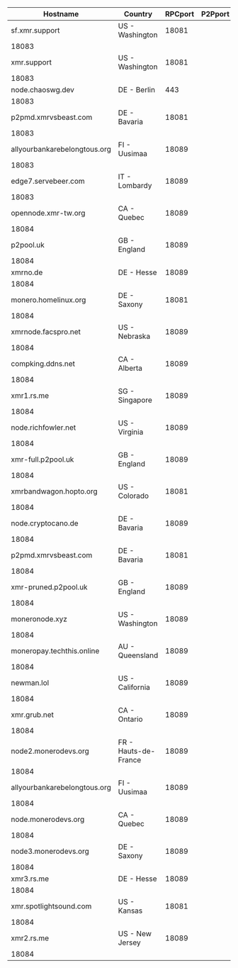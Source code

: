 Hostname | Country | RPCport | P2Pport
--- | --- | --- | ---
sf.xmr.support | US - Washington | 18081
 | 18083
xmr.support | US - Washington | 18081
 | 18083
node.chaoswg.dev | DE - Berlin | 443
 | 18083
p2pmd.xmrvsbeast.com | DE - Bavaria | 18081
 | 18083
allyourbankarebelongtous.org | FI - Uusimaa | 18089
 | 18083
edge7.servebeer.com | IT - Lombardy | 18089
 | 18083
opennode.xmr-tw.org | CA - Quebec | 18089
 | 18084
p2pool.uk | GB - England | 18089
 | 18084
xmrno.de | DE - Hesse | 18089
 | 18084
monero.homelinux.org | DE - Saxony | 18081
 | 18084
xmrnode.facspro.net | US - Nebraska | 18089
 | 18084
compking.ddns.net | CA - Alberta | 18089
 | 18084
xmr1.rs.me | SG - Singapore | 18089
 | 18084
node.richfowler.net | US - Virginia | 18089
 | 18084
xmr-full.p2pool.uk | GB - England | 18089
 | 18084
xmrbandwagon.hopto.org | US - Colorado | 18081
 | 18084
node.cryptocano.de | DE - Bavaria | 18089
 | 18084
p2pmd.xmrvsbeast.com | DE - Bavaria | 18081
 | 18084
xmr-pruned.p2pool.uk | GB - England | 18089
 | 18084
moneronode.xyz | US - Washington | 18089
 | 18084
moneropay.techthis.online | AU - Queensland | 18089
 | 18084
newman.lol | US - California | 18089
 | 18084
xmr.grub.net | CA - Ontario | 18089
 | 18084
node2.monerodevs.org | FR - Hauts-de-France | 18089
 | 18084
allyourbankarebelongtous.org | FI - Uusimaa | 18089
 | 18084
node.monerodevs.org | CA - Quebec | 18089
 | 18084
node3.monerodevs.org | DE - Saxony | 18089
 | 18084
xmr3.rs.me | DE - Hesse | 18089
 | 18084
xmr.spotlightsound.com | US - Kansas | 18081
 | 18084
xmr2.rs.me | US - New Jersey | 18089
 | 18084
